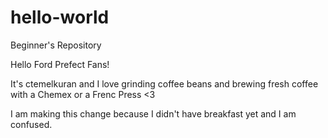 # hello-world
Beginner's Repository

Hello Ford Prefect Fans!

It's ctemelkuran and I love grinding coffee beans and brewing fresh coffee with a Chemex or a Frenc Press <3

I am making this change because I didn't have breakfast yet and I am confused.
